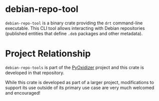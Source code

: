 # debian-repo-tool

`debian-repo-tool` is a binary crate providing the `drt` command-line
executable. This CLI tool allows interacting with Debian repositories
(published entities that define `.deb` packages and other metadata).

# Project Relationship

`debian-repo-tools` is part of the
[PyOxidizer](https://github.com/indygreg/PyOxidizer.git) project and
this crate is developed in that repository.

While this crate is developed as part of a larger project, modifications
to support its use outside of its primary use case are very much welcomed
and encouraged!
